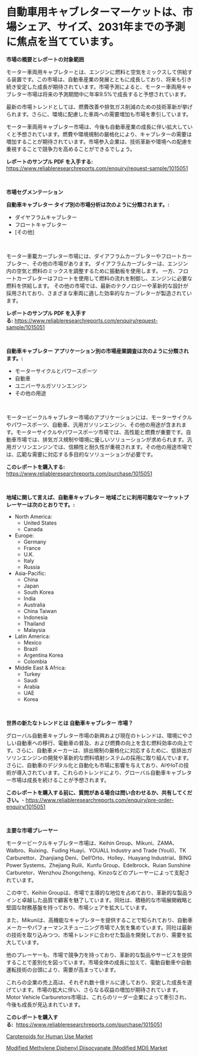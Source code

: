 <p><h1>自動車用キャブレターマーケットは、市場シェア、サイズ、2031年までの予測に焦点を当てています。</h1></p><p><strong>市場の概要とレポートの対象範囲</strong></p>
<p><p>モーター車両用キャブレターとは、エンジンに燃料と空気をミックスして供給する装置です。この市場は、自動車産業の発展とともに成長しており、将来も引き続き安定した成長が期待されています。市場予測によると、モーター車両用キャブレター市場は将来の予測期間中に年率9.5%で成長すると予想されています。</p><p>最新の市場トレンドとしては、燃費改善や排気ガス削減のための技術革新が挙げられます。さらに、環境に配慮した車両への需要増加も市場を牽引しています。</p><p>モーター車両用キャブレター市場は、今後も自動車産業の成長に伴い拡大していくと予想されています。燃費や環境規制の厳格化により、キャブレターの需要は増加することが期待されています。市場参入企業は、技術革新や環境への配慮を重視することで競争力を高めることができるでしょう。</p></p>
<p><strong>レポートのサンプル PDF を入手する:</strong> <a href="https://www.reliableresearchreports.com/enquiry/request-sample/1015051">https://www.reliableresearchreports.com/enquiry/request-sample/1015051</a></p>
<p>&nbsp;</p>
<p><strong>市場セグメンテーション</strong></p>
<p><strong>自動車キャブレター タイプ別の市場分析は次のように分類されます。:</strong></p>
<p><ul><li>ダイヤフラムキャブレター</li><li>フロートキャブレター</li><li>[その他]</li></ul></p>
<p>&nbsp;</p>
<p><p>モーター車載カーブレター市場には、ダイアフラムカーブレターやフロートカーブレター、その他の市場があります。 ダイアフラムカーブレターは、エンジン内の空気と燃料のミックスを調整するために振動板を使用します。 一方、フロートカーブレターはフロートを使用して燃料の流れを制御し、エンジンに必要な燃料を供給します。 その他の市場では、最新のテクノロジーや革新的な設計が採用されており、さまざまな車両に適した効率的なカーブレターが製造されています。</p></p>
<p><strong>レポートのサンプル PDF を入手する:</strong>&nbsp;<a href="https://www.reliableresearchreports.com/enquiry/request-sample/1015051">https://www.reliableresearchreports.com/enquiry/request-sample/1015051</a></p>
<p>&nbsp;</p>
<p><strong> 自動車キャブレター アプリケーション別の市場産業調査は次のように分類されます。:</strong></p>
<p><ul><li>モーターサイクルとパワースポーツ</li><li>自動車</li><li>ユニバーサルガソリンエンジン</li><li>その他の用途</li></ul></p>
<p>&nbsp;</p>
<p><p>モータービークルキャブレター市場のアプリケーションには、モーターサイクルやパワースポーツ、自動車、汎用ガソリンエンジン、その他の用途が含まれます。モーターサイクルやパワースポーツ市場では、高性能と燃費が重要です。自動車市場では、排気ガス規制や環境に優しいソリューションが求められます。汎用ガソリンエンジンでは、信頼性と耐久性が重視されます。その他の用途市場では、広範な需要に対応する多目的なソリューションが必要です。</p></p>
<p><strong>このレポートを購入する:</strong>&nbsp; <a href="https://www.reliableresearchreports.com/purchase/1015051">https://www.reliableresearchreports.com/purchase/1015051</a></p>
<p>&nbsp;</p>
<p><strong>地域に関して言えば、自動車キャブレター 地域ごとに利用可能なマーケットプレーヤーは次のとおりです。:</strong></p>
<p><ul>
    <li>
        North America:
        <ul>
            <li>United States</li>
            <li>Canada</li>
        </ul>
    </li>
    <li>
        Europe:
        <ul>
            <li>Germany</li>
            <li>France</li>
            <li>U.K.</li>
            <li>Italy</li>
            <li>Russia</li>
        </ul>
    </li>
    <li>
        Asia-Pacific:
        <ul>
            <li>China</li>
            <li>Japan</li>
            <li>South Korea</li>
            <li>India</li>
            <li>Australia</li>
            <li>China Taiwan</li>
            <li>Indonesia</li>
            <li>Thailand</li>
            <li>Malaysia</li>
        </ul>
    </li>
    <li>
        Latin America:
        <ul>
            <li>Mexico</li>
            <li>Brazil</li>
            <li>Argentina Korea</li>
            <li>Colombia</li>
        </ul>
    </li>
    <li>
        Middle East & Africa:
        <ul>
            <li>Turkey</li>
            <li>Saudi</li>
            <li>Arabia</li>
            <li>UAE</li>
            <li>Korea</li>
        </ul>
    </li>
    </ul></p>
<p>&nbsp;</p>
<p><strong>世界の新たなトレンドとは 自動車キャブレター 市場？</strong></p>
<p><p>グローバル自動車キャブレター市場の新興および現在のトレンドは、環境にやさしい自動車への移行、電動車の普及、および燃費の向上を含む燃料効率の向上です。さらに、自動車メーカーは、排出規制の厳格化に対応するために、低排出ガソリンエンジンの開発や革新的な燃料噴射システムの採用に取り組んでいます。さらに、自動車のデジタル化と自動化も市場に影響を与えており、AIやIoTの技術が導入されています。これらのトレンドにより、グローバル自動車キャブレター市場は成長を続けることが予想されます。</p></p>
<p><strong>このレポートを購入する前に、質問がある場合は問い合わせるか、共有してください。</strong>- <a href="https://www.reliableresearchreports.com/enquiry/pre-order-enquiry/1015051">https://www.reliableresearchreports.com/enquiry/pre-order-enquiry/1015051</a></p>
<p>&nbsp;</p>
<p><strong>主要な市場プレーヤー</strong></p>
<p><p>モータービークルキャブレター市場は、Keihin Group、Mikuni、ZAMA、Walbro、Ruixing、Fuding Huayi、YOUALL Industry and Trade (Youli)、TK Carburettor、Zhanjiang Deni、Dell’Orto、Holley、Huayang Industrial、BING Power Systems、Zhejiang Ruili、Kunfu Group、Edelbrock、Ruian Sunshine Carburetor、Wenzhou Zhongcheng、Kinzoなどのプレーヤーによって支配されています。</p><p>この中で、Keihin Groupは、市場で主導的な地位を占めており、革新的な製品ラインと卓越した品質で顧客を魅了しています。同社は、積極的な市場展開戦略と堅固な財務基盤を持っており、市場シェアを拡大しています。</p><p>また、Mikuniは、高機能なキャブレターを提供することで知られており、自動車メーカーやパフォーマンスチューニング市場で人気を集めています。同社は最新の技術を取り込みつつ、市場トレンドに合わせた製品を開発しており、需要を拡大しています。</p><p>他のプレーヤーも、市場で競争力を持っており、革新的な製品やサービスを提供することで差別化を図っています。市場全体の成長に加えて、電動自動車や自動運転技術の台頭により、需要が高まっています。</p><p>これらの企業の売上高は、それぞれ数十億ドルに達しており、安定した成長を遂げています。市場の拡大に伴い、さらなる収益の増加が期待されています。Motor Vehicle Carburetors市場は、これらのリーダー企業によって牽引され、今後も成長が見込まれています。</p></p>
<p><strong>このレポートを購入する:</strong>&nbsp;&nbsp;<a href="https://www.reliableresearchreports.com/purchase/1015051">https://www.reliableresearchreports.com/purchase/1015051</a></p>
<p><p><a href="https://five-trouble-98a.notion.site/Carotenoids-for-Human-Use-Market-Share-Market-New-Trends-Analysis-Report-By-Type-By-Application--45df9837add847fd899a417c256ba8ef">Carotenoids for Human Use Market</a></p><p><a href="https://github.com/Sarissaschmalingtr6fz2739/Market-Research-Report-List-1/blob/main/modified-methylene-diphenyl-diisocyanate-modified-mdi-market.md">Modified Methylene Diphenyl Diisocyanate (Modified MDI) Market</a></p></p>